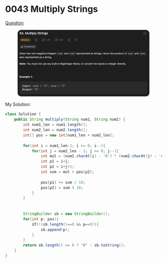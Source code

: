 # 0043 Multiply Strings

[Question](https://leetcode.com/problems/multiply-strings/description/?envType=study-plan\&id=data-structure-ii)

<figure><img src="../.gitbook/assets/image (1) (2).png" alt=""><figcaption></figcaption></figure>



My Solution:

```java
class Solution {
    public String multiply(String num1, String num2) {
        int num1_len = num1.length();
        int num2_len = num2.length();
        int[] pos = new int[num1_len + num2_len];

        for(int i = num1_len-1; i >= 0; i--){
            for(int j = num2_len - 1; j >= 0; j--){
                int mul = (num1.charAt(i) - '0') * (num2.charAt(j) - '0');
                int p1 = i+j;
                int p2 = i+j+1;
                int sum = mul + pos[p2];

                pos[p1] += sum / 10;
                pos[p2] = sum % 10;
            }
        }


        StringBuilder sb = new StringBuilder();
        for(int p: pos){
            if(!(sb.length()==0 && p==0)){
                sb.append(p);
            }
        }
        return sb.length() == 0 ? "0" : sb.toString();
    }
}
```

